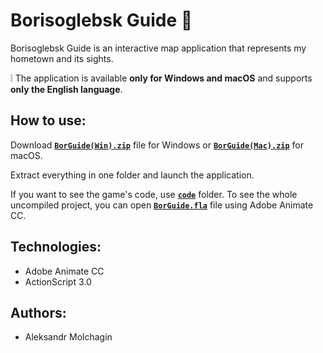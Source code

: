 # Borisoglebsk Guide :city_sunrise:

Borisoglebsk Guide is an interactive map application that represents my hometown and its sights.  

:grey_exclamation: The application is available  **only for Windows and macOS** and supports **only the English language**.

## How to use:
Download [**<code>BorGuide(Win).zip</code>**](https://github.com/AleksandrMolchagin/borisoglebsk-guide/raw/main/BorGuide(Win).zip) file for Windows or [**<code>BorGuide(Mac).zip</code>**](https://github.com/AleksandrMolchagin/borisoglebsk-guide/raw/main/BorGuide(Mac).zip) for macOS.

Extract everything in one folder and launch the application.

If you want to see the game's code, use [**<code>code</code>**](https://github.com/AleksandrMolchagin/borisoglebsk-guide/blob/main/code) folder. To see the whole uncompiled project, you can open [**<code>BorGuide.fla</code>**](https://github.com/AleksandrMolchagin/borisoglebsk-guide/raw/main/BorGuide.fla) file using Adobe Animate CC.

## Technologies:
- Adobe Animate CC
- ActionScript 3.0

## Authors:
- Aleksandr Molchagin